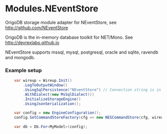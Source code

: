 Modules.NEventStore
===================

OrigoDB storage module adapter for NEventStore, see http://github.com/NEventStore

OrigoDB is the in-memory database toolkit for NET/Mono. See http://devrexlabs.github.io

NEventStore supports mssql, mysql, postgresql, oracle and sqlite, ravendb and mongodb.


### Example setup
```csharp
	var wireup = Wireup.Init()
		.LogToOutputWindow()
		.UsingSqlPersistence("NEventStore") // Connection string is in app.config
		.WithDialect(new MsSqlDialect())
		.InitializeStorageEngine()
		.UsingJsonSerialization();
	
	var config = new EngineConfiguration();
	config.SetCommandStoreFactory(cfg => new NESCommandStore(cfg, wireup));
	
	var db = Db.For<MyModel>(config);
```
